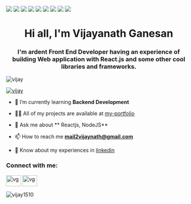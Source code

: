 ![](https://img.shields.io/badge/Code-HTML-informational?style=flat&logo=html&logoColor=white&color=2bbc8a)
![](https://img.shields.io/badge/Code-Css-informational?style=flat&logo=css&logoColor=white&color=2bbc8a)
![](https://img.shields.io/badge/Code-JavaScript-informational?style=flat&logo=javascript&logoColor=white&color=2bbc8a)
![](https://img.shields.io/badge/Code-TypeScript-informational?style=flat&logo=typescript&logoColor=white&color=2bbc8a)
![](https://img.shields.io/badge/Code-Reactjs-informational?style=flat&logo=react&logoColor=white&color=2bbc8a)
![](https://img.shields.io/badge/Code-Node.js-informational?style=flat&logo=node.js&logoColor=white&color=2bbc8a)
![](https://img.shields.io/badge/Tools-MongoDB-informational?style=flat&logo=MongoDB&logoColor=white&color=2bbc8a)
![](https://img.shields.io/badge/Tools-Git-informational?style=flat&logo=Git&logoColor=white&color=2bbc8a)
![](https://img.shields.io/badge/Tools-Postman-informational?style=flat&logo=postman&logoColor=white&color=2bbc8a)

<h1 align="center">Hi all, I'm Vijayanath Ganesan</h1>

<h3 align="center">I'm ardent Front End Developer having an experience of building Web application  with React.js and some other cool libraries and frameworks.</h3>

<p align="left"> <img src="https://komarev.com/ghpvc/?username=vijay1510&label=Profile%20views&color=0e75b6&style=flat" alt="vijay" /> </p>

<p align="left"> <a href="https://github.com/ryo-ma/github-profile-trophy"><img src="https://github-profile-trophy.vercel.app/?username=vijay1510" alt="vijay" /></a> </p>


- 🌱 I’m currently learning **Backend Development**

- 👨‍💻 All of my projects are available at [my-portfolio](https://vg-web-developer.netlify.app)

- 💬 Ask me about ** Reactjs, NodeJS**

- 📫 How to reach me **mail2vijaynath@gmail.com**

- 📄 Know about my experiences in [linkedin](https://www.linkedin.com/in/vg1510/)

<h3 align="left">Connect with me:</h3>

<a href="https://www.linkedin.com/in/vg1510/" target="blank"><img align="center" src="https://cdn.jsdelivr.net/npm/simple-icons@3.0.1/icons/linkedin.svg" alt="vg" height="30" width="40" /></a>
<a href="mailto:mail2vijaynath@gmail.com" target="blank"><img align="center" src="https://cdn.jsdelivr.net/npm/simple-icons@3.0.1/icons/gmail.svg" alt="vg" height="30" width="40" /></a>



<p><img align="left" src="https://github-readme-stats.vercel.app/api/top-langs?username=vijay1510&show_icons=true&locale=en&layout=compact" alt="vijay1510" /></p>


